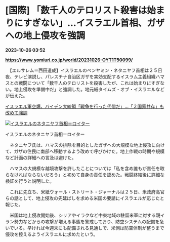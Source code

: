 # [国際] 「数千人のテロリスト殺害は始まりにすぎない」…イスラエル首相、ガザへの地上侵攻を強調

**2023-10-26 03:52**

**https://www.yomiuri.co.jp/world/20231026-OYT1T50099/**

　【エルサレム＝西田道成】イスラエルのベンヤミン・ネタニヤフ首相は２５日夜、テレビ演説し、パレスチナ自治区ガザを実効支配するイスラム主義組織ハマスとの戦闘について「数千人のテロリストを殺害したが、これは始まりにすぎない。地上侵攻を準備中だ」と強調した。地元紙タイムズ・オブ・イスラエルなどが伝えた。

[イスラエル軍空爆、バイデン大統領「戦争を行った代償だ」…「２国家共存」も改めて強調](https://www.yomiuri.co.jp/world/20231026-OYT1T50059/)

[![イスラエルのネタニヤフ首相＝ロイター](https://www.yomiuri.co.jp/media/2023/10/20231026-OYT1I50058-1.jpg)](https://www.yomiuri.co.jp/pluralphoto/20231026-OYT1I50058/)

イスラエルのネタニヤフ首相＝ロイター

　ネタニヤフ氏は、ハマスの排除を目的としたガザへの大規模な地上侵攻に向けて、ガザの住民に南部へ移動するよう改めて呼びかけた。地上作戦の時期や規模など計画の詳細への言及は避けた。

　ハマスの大規模な越境攻撃を許したことについては「私を含め誰もが責任を取らなければならないだろう」と初めて自身の責任を認めた。戦闘終結後に詳細な検証を行うと説明した。

　これに先立ち、米紙ウォール・ストリート・ジャーナルは２５日、米政府高官らの話として、地上侵攻の先延ばしを求める米国の要請にイスラエルが応じたと報じた。

　米国は地上侵攻開始後、シリアやイラクなど中東地域の駐留米軍に対する親イラン勢力などからの攻撃が増える事態を警戒しており、防空システムの配備を急いでいる。早ければ今週末にも配備される見通しで、米側は防空体制が整うまで侵攻を控えるようイスラエルに求めたという。